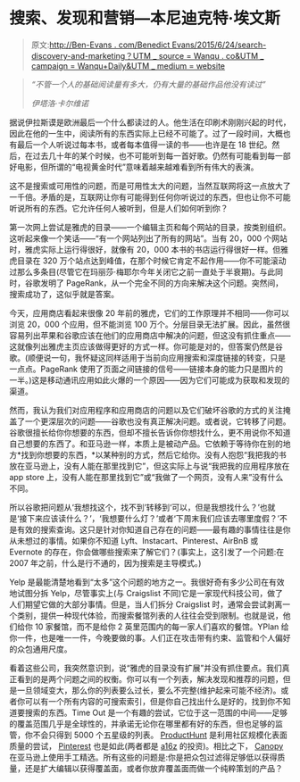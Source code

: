 # 搜索、发现和营销—本尼迪克特·埃文斯

> 原文:[http://Ben-Evans . com/Benedict Evans/2015/6/24/search-discovery-and-marketing？UTM _ source = Wanqu . co&UTM _ campaign = Wanqu+Daily&UTM _ medium = website](http://ben-evans.com/benedictevans/2015/6/24/search-discovery-and-marketing?utm_source=wanqu.co&utm_campaign=Wanqu+Daily&utm_medium=website)

> *“不管一个人的基础阅读量有多大，仍有大量的基础作品他没有读过”*
> 
> *伊塔洛·卡尔维诺*

据说伊拉斯谟是欧洲最后一个什么都读过的人。他生活在印刷术刚刚兴起的时代，因此在他的一生中，阅读所有的东西实际上已经不可能了。过了一段时间，大概也有最后一个人听说过每本书，或者每本值得一读的书——也许是在 18 世纪。然后，在过去几十年的某个时候，也不可能听到每一首好歌。仍然有可能看到每一部好电影，但所谓的“电视黄金时代”意味着越来越难看到所有伟大的表演。

这不是搜索或可用性的问题，而是可用性太大的问题，当然互联网将这一点放大了一千倍。矛盾的是，互联网让你有可能得到任何你听说过的东西，但也让你不可能听说所有的东西。它允许任何人被听到，但是人们如何听到你？

第一次网上尝试是雅虎的目录——一个编辑主页和每个网站的目录，按类别组织。这听起来像一个笑话——“有一个网站列出了所有的网站”。当有 20，000 个网站时，雅虎实际上运行得很好，就像有 20，000 本书的书店运行得很好一样。但雅虎目录在 320 万个站点达到峰值，在那个时候它肯定不起作用——你不可能滚动过那么多条目(尽管它在玛丽莎·梅耶尔今年关闭它之前一直处于半衰期)。与此同时，谷歌发明了 PageRank，从一个完全不同的方向来解决这个问题。突然间，搜索成功了，这似乎就是答案。

今天，应用商店看起来很像 20 年前的雅虎，它们的工作原理并不相同——你可以浏览 20，000 个应用，但不能浏览 100 万个。分层目录无法扩展。因此，虽然很容易列出苹果和谷歌应该在他们的应用商店中解决的问题，但这没有抓住重点——这就像列出雅虎主页应该做得更好的方式一样。你可能是对的，但答案仍然是谷歌。(顺便说一句，我怀疑这同样适用于当前向应用搜索和深度链接的转变，只是一点点。PageRank 使用了页面之间链接的信号——链接本身的能力只是图片的一半。)这是移动通讯应用如此火爆的一个原因——因为它们可能成为获取和发现的渠道。

然而，我认为我们对应用程序和应用商店的问题以及它们破坏谷歌的方式的关注掩盖了一个更深层次的问题——谷歌也没有真正解决问题。或者说，它转移了问题。谷歌很擅长给你你想要的东西，但却不擅长告诉你你想找什么，更不用说你不知道自己想要的东西了。和亚马逊一样，本质上是被动产品。它依赖于等待你在别的地方*找到你想要的东西，*以某种别的方式，然后它给你。没有人抱怨“我把我的书放在亚马逊上，没有人能在那里找到它”，但这实际上与说“我把我的应用程序放在 app store 上，没有人能在那里找到它”或“我做了一个网页，没有人来”没有什么不同。

所以谷歌把问题从‘我想找这个，找不到’转移到‘可以，但是我想找什么？’也就是‘接下来应该读什么？’，‘我想要什么灯？’或者‘下周末我们应该去哪里度假？’不是有效的搜索查询。这只是针对你知道自己存在的问题——最有趣的事情往往是你从未想过的事情。如果你不知道 Lyft、Instacart、Pinterest、AirBnB 或 Evernote 的存在，你会做哪些搜索来了解它们？(事实上，这引发了一个问题:在 2007 年之前，什么是行不通的，因为搜索是主导模式。)

Yelp 是最能清楚地看到“太多”这个问题的地方之一。我很好奇有多少公司在有效地试图分拆 Yelp，尽管事实上(与 Craigslist 不同)它是一家现代科技公司，做了人们期望它做的大部分事情。但是，当人们拆分 Craigslist 时，通常会尝试剥离一个类别，提供一种现代体验，而搜索餐馆列表的人往往会受到限制。也就是说，他们给你 10 家餐馆，而不是给你 2 英里范围内的每一家人们喜欢的餐馆。YPlan 给你一件，也是唯一一件，今晚要做的事。人们正在攻击带有约束、监管和个人偏好的众包通用尺度。

看着这些公司，我突然意识到，说“雅虎的目录没有扩展”并没有抓住要点。我们真正看到的是两个问题之间的权衡。你可以有一个列表，解决发现和推荐的问题，但是一旦领域变大，那么你的列表要么过长，要么不完整(维护起来可能不经济)。或者你可以有一个所有内容的可搜索索引，但是你自己找出什么是好的，找到你不知道要搜索的东西。Time Out 是一个有趣的尝试，它位于这一范围的中间——足够的覆盖范围几乎是全球性的，并承诺无论你在哪里都有好的东西，但也足够的监管，你不会只得到 5000 个五星级的列表。 [ProductHunt](http://www.producthunt.com) 是利用社区规模化表面质量的尝试， [Pinterest](https://www.pinterest.com) 也是如此(两者都是 [a16z](/about) 的投资)。相比之下， [Canopy](https://canopy.co) 在亚马逊上使用手工精选。所有这些的问题是:你是把众包过滤得足够低以获得质量，还是扩大编辑以获得覆盖面，或者你放弃覆盖面而做一个纯粹策划的产品？